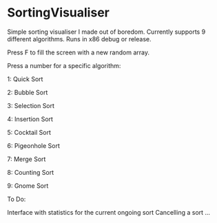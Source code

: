# SortingVisualiser

Simple sorting visualiser I made out of boredom. Currently supports 9 different algorithms. 
Runs in x86 debug or release.

Press F to fill the screen with a new random array.

Press a number for a specific algorithm:

1: Quick Sort

2: Bubble Sort

3: Selection Sort

4: Insertion Sort

5: Cocktail Sort

6: Pigeonhole Sort

7: Merge Sort

8: Counting Sort

9: Gnome Sort

To Do:

Interface with statistics for the current ongoing sort
Cancelling a sort
...
